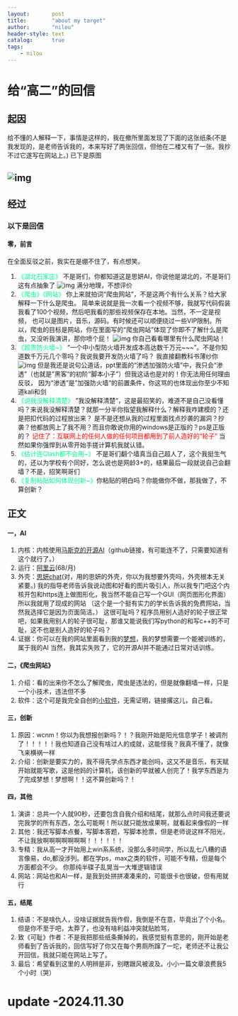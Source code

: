 ```yaml
---
layout:       post
title:        "about my target"
author:       "nilou"
header-style: text
catalog:      true
tags:
    - nilou
---
```

# 给“高二”的回信
## 起因
给不懂的人解释一下，事情是这样的，我在撤所里面发现了下面的这张纸条(不是我发现的，是老师告诉我的，本来写好了两张回信，但他在二楼又有了一张。我抄不过它遂写在网站上。)
已下是原图

![img](/img/in-post/post-a-fun-thing/letter-main.jpg)
---
## 经过
### 以下是回信
#### 零，前言
在全面反驳之前，我实在是绷不住了，有点想笑。
1. <span style="color: #02F78E;">《湖北石家庄》</span>
不是哥们，你都知道这是思妍AI，你说他是湖北的，不是哥们这有点抽象了
![img](/img/in-post/post-a-fun-thing/letter-1.jpg)
满分地理，不想评价
2. <span style="color: #02F78E;">《爬虫》《网站》</span>
你上来就拍词“爬虫网站”，不是这两个有什么关系？给大家解释一下什么是爬虫。
简单来说就是我一次看一个视频不够，我就写代码假装我看了100个视频，然后吧我看的那些视频保存在本地。当然，不一定是视频，
也可以是图片，音乐，源码。有时候还可以顺便绕过一些VIP限制。所以，爬虫的目标是网站，你在里面写的“爬虫网站”体现了你即不了解什么是爬虫，又没听我演讲，那你喷个屁！
![img](/img/in-post/post-a-fun-thing/speech-draft.jpg)
你自己看看哪里有什么爬虫网站！
3. <span style="color: #02F78E;">《超贵防火墙~》</span>
“一个中小型防火墙开发成本高达数千万元~~~”。不是你知道数千万元几个零吗？我说我要开发防火墙了吗？
我直接翻教科书薄纱你
![img](/img/in-post/post-a-fun-thing/book-firewall.jpg)
但是我还是说句公道话，ppt里面的“渗透加强防火墙”中，我只会“渗透”（也就是”黑客“的初阶“脚本小子”）但我这话也是对的！你无法用任何理由反驳，
因为“渗透”是”加强防火墙“的前置条件，你这骂的也体现出你至少不知道kali和剑
4. <span style="color: #02F78E;">《说我没解释清楚》</span>
”我没解释清楚“，这是最招笑的，难道不是自己没看懂吗？来说我没解释清楚？就那一分半你指望我解释什么？解释我咋建模的？还是把扣代码的过程放出来？
是不是还想从我的过程里面找点抄袭的漏洞？抄袭？他都放网上了我不用？而且你敢说你用的windows是正版的？ps是正版的？
<span style="color: red;">记住了：互联网上的任何人做的任何项目都用到了前人造好的“轮子”</span>
当然如果你强悍到从零开始手搓计算机我就认错。
5. <span style="color: #02F78E;">《估计连Clash都不会用~》</span>
不是哥们翻个墙真当自己超人了，这个我挺生气的，还以为学校有个同好，怎么说也是网龄3+的，结果最后一段就说自己会翻墙？不是，招笑啊哥们
6. <span style="color: #02F78E;">《复制粘贴如何体现创新~》</span>你粘贴的明白吗？你能做你不做，那我做了，不算创新？
## 正文
#### 一，AI
1. 内核：内核使用[马斯克的开源AI](https://github.com/xai-org/grok-1)（github链接，有可能连不了，只需要知道有这个就行了。）
2. 运行：[阿里云](https://www.aliyun.com/activity/1111/2024?utm_content=se_1019418816)(68/月)
3. 外壳：[思妍chat](https://chat.ttext.cn/c/74a90e5ad7093d87788f07346bcd5fbd)(对，用的思妍的外壳，你以为我想要外壳吗，外壳根本无关紧要。)
   我的指导老师告诉我说动图和好看的图片吸引人，所以我专门吧这个内核开包和https连上做图形化，我当然不能自己写一个GUI（网页图形化界面）所以我就用了现成的网站 
   （这个是一个挺有实力的学长告诉我的免费网站，当然我选择它是因为页面简洁。）
   这很可耻吗？程序员用别人造好的轮子很正常吧，如果我用别人的轮子很可耻，那谁又能说我们写python的和写c++的不可耻，这不也是别人造好的轮子吗？
4. 证据：你可以在我的网站里面看到我的[梦想](https://singerssmallship.github.io/2024/11/08/about-my-target/)，我的梦想需要一个能被训练的，属于我的AI
   当然，我其实失败了，它的开源AI并不能通过日常对话训练。
#### 二，《爬虫网站》
1. 介绍：看的出来你不怎么了解爬虫，爬虫是违法的，但是就像翻墙一样，只是一个小技术，违法但不多
2. 软件：这个可是我完全自创的[小软件](https://github.com/singerssmallship/Nilou_s_tools)，无需证明，链接撂这儿，自己看。
#### 三，创新
1. 原因：wcnm！你以为我想报创新吗？！？我刚开始是阳光信息学子！被调剂了！！！！！我也知道自己没有啥过人的成就，这能怪我？我真不懂了，就像飞来横祸一样
2. 介绍：创新是要实力的，我不得先学点东西才能创吗，这又不是音乐，有天赋开始就能写歌，这是他妈的计算机，该创新的早就被人创完了！我学东西是为了完成梦想！梦想啊！！这不算创新吗？！
#### 四，其他
1. 演讲：总共一个人就90秒，还要包含自我介绍和结尾，就那么点时间我还要说完我学的所有东西，怎么可能啊！所以就只能放成果啊，就看起来像假的一样
2. 其他：我还写脚本点餐，写脚本答题，写脚本抢票，但是老师说这样不阳光，不让我放啊啊啊啊啊啊啊！！！！！！
3. 专精：我从高一才开始用上win系系统，没那么多时间学，所以乱七八糟的语言像易，do,都没涉列。都在学ps，max之类的软件，可能不专精，但是每个方面都会不少。
你那纯半碟子乱晃当一大堆逻辑错误
4. 网站：网站也和AI一样，是我到处拼拼凑凑来的，可能很卡也很破，但有用就行
#### 五，结尾
1. 结语：不是啥仇人，没啥证据就告我作假，我倒是不在意，毕竟出了个小名。但是你不至于吧，太莽了，也没有啥利益冲突就贴脸骂，
2. 致《可耻》作者：不是我把那些纸条撕掉的，我感觉挺有意思的，刚开始是老师看到了告诉我的，回信写好了你又在每个男厕所蹿了一坨，老师还不让我公开回信，我就只能在网站上写了。
3. 最后：希望看到这里的人明辨是非，别瞎跟风被波及。小小一篇文章浪费我5个小时（哭）
  
# update -2024.11.30